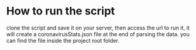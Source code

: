 # **How to run the script**

clone the script and save it on your server, then access the url to run it,
it will create a coronavirusStats.json file at the end of parsing the data.
you can find the file inside the project root folder.

